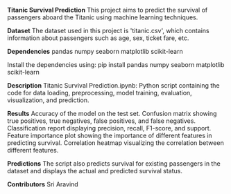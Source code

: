 **Titanic Survival Prediction**
This project aims to predict the survival of passengers aboard the Titanic using machine learning techniques.

**Dataset**
The dataset used in this project is 'titanic.csv', which contains information about passengers such as age, sex, ticket fare, etc.

**Dependencies**
pandas
numpy
seaborn
matplotlib
scikit-learn

Install the dependencies using:
pip install pandas numpy seaborn matplotlib scikit-learn

**Description**
Titanic Survival Prediction.ipynb: Python script containing the code for data loading, preprocessing, model training, evaluation, visualization, and prediction.

**Results**
Accuracy of the model on the test set.
Confusion matrix showing true positives, true negatives, false positives, and false negatives.
Classification report displaying precision, recall, F1-score, and support.
Feature importance plot showing the importance of different features in predicting survival.
Correlation heatmap visualizing the correlation between different features.

**Predictions**
The script also predicts survival for existing passengers in the dataset and displays the actual and predicted survival status.

**Contributors**
Sri Aravind 

